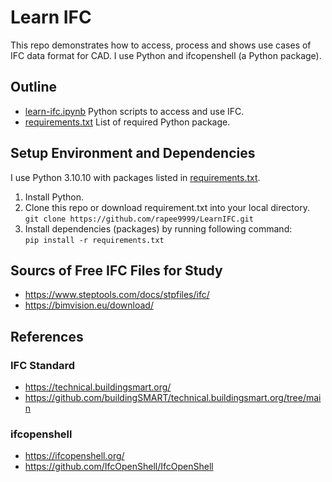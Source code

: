 # Learn IFC

This repo demonstrates how to access, process and shows use cases of IFC data format for CAD. I use Python and ifcopenshell (a Python package).


## Outline
- [learn-ifc.ipynb](learn-ifc.ipynb) Python scripts to access and use IFC.
- [requirements.txt](requirements.txt) List of required Python package.


## Setup Environment and Dependencies
I use Python 3.10.10 with packages listed in [requirements.txt](requirements.txt).

1. Install Python.
2. Clone this repo or download requirement.txt into your local directory.<br>
`git clone https://github.com/rapee9999/LearnIFC.git`
2. Install dependencies (packages) by running following command:<br>
`pip install -r requirements.txt`


## Sourcs of Free IFC Files for Study
- https://www.steptools.com/docs/stpfiles/ifc/<br>
- https://bimvision.eu/download/


## References
### IFC Standard
- https://technical.buildingsmart.org/
- https://github.com/buildingSMART/technical.buildingsmart.org/tree/main

### ifcopenshell
- https://ifcopenshell.org/
- https://github.com/IfcOpenShell/IfcOpenShell
